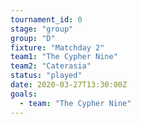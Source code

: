 ```yaml
---
tournament_id: 0
stage: "group"
group: "D"
fixture: "Matchday 2"
team1: "The Cypher Nine"
team2: "Caterasia"
status: "played"
date: 2020-03-27T13:30:00Z
goals:
  - team: "The Cypher Nine"
---
```

